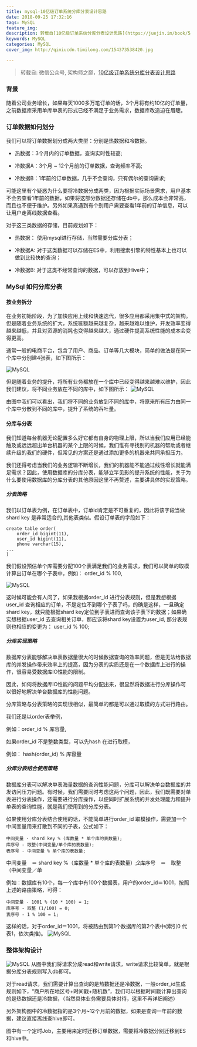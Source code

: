 ```yaml
---
title: mysql-10亿级订单系统分库分表设计思路
date: 2018-09-25 17:32:16
tags: MySQL
feature_img:
description: 转载自[10亿级订单系统分库分表设计思路](https://juejin.im/book/5af56a3c518825426642e004)
keywords: MySQL
categories: MySQL
cover_img: http://qiniucdn.timilong.com/154373538420.jpg

---
```


> 转载自: 微信公众号, 架构师之巅，[10亿级订单系统分库分表设计思路](https://juejin.im/book/5af56a3c518825426642e004)

### 背景
随着公司业务增长，如果每天1000多万笔订单的话，3个月将有约10亿的订单量，之前数据库采用单库单表的形式已经不满足于业务需求，数据库改造迫在眉睫。

### 订单数据如何划分
我们可以将订单数据划分成两大类型：分别是热数据和冷数据。

- 热数据：3个月内的订单数据，查询实时性较高;

- 冷数据A：3个月 ~ 12个月前的订单数据，查询频率不高;

- 冷数据B：1年前的订单数据，几乎不会查询，只有偶尔的查询需求;

可能这里有个疑惑为什么要将冷数据分成两类，因为根据实际场景需求，用户基本不会去查看1年前的数据，如果将这部分数据还存储在db中，那么成本会非常高，而且也不便于维护。另外如果真遇到有个别用户需要查看1年前的订单信息，可以让用户走离线数据查看。

对于这三类数据的存储，目前规划如下：

- 热数据： 使用mysql进行存储，当然需要分库分表；

- 冷数据A: 对于这类数据可以存储在ES中，利用搜索引擎的特性基本上也可以做到比较快的查询；

- 冷数据B: 对于这类不经常查询的数据，可以存放到Hive中；

### MySql 如何分库分表
#### 按业务拆分

在业务初始阶段，为了加快应用上线和快速迭代，很多应用都采用集中式的架构。但是随着业务系统的扩大，系统匾额越来越复杂，越来越难以维护，开发效率变得越来越低，并且对资源的消耗也变得越来越大，通过硬件提高系统性能的成本会变得更高。

通常一般的电商平台，包含了用户、商品、订单等几大模块，简单的做法是在同一个库中分别建4张表，如下图所示：

![MySQL](https://mmbiz.qpic.cn/mmbiz_jpg/UtWdDgynLdZhQ6fWAlVvvjQHibiaQmR5Prdv3moclL7gfBXvKIO3yhqa30ah8wsvPyjQj3pH0seRNJIrltHOH9Rw/640?tp=webp&wxfrom=5&wx_lazy=1&wx_co=1)

但是随着业务的提升，将所有业务都放在一个库中已经变得越来越难以维护，因此我们建议，将不同业务放在不同的库中，如下图所示：
![MySQL](https://mmbiz.qpic.cn/mmbiz_jpg/UtWdDgynLdZhQ6fWAlVvvjQHibiaQmR5PrzwvRy8icBpI2zkakOtTSzCnhtXH4cULHkUaj2csWhHmFAu3sFzqicibEg/640?tp=webp&wxfrom=5&wx_lazy=1&wx_co=1)

由图中我们可以看出，我们将不同的业务放到不同的库中，将原来所有压力由同一个库中分散到不同的库中，提升了系统的吞吐量。

#### 分库与分表

我们知道每台机器无论配置多么好它都有自身的物理上限，所以当我们应用已经能触及或远远超出单台机器的某个上限的时候，我们惟有寻找别的机器的帮助或者继续升级的我们的硬件，但常见的方案还是通过添加更多的机器来共同承担压力。

我们还得考虑当我们的业务逻辑不断增长，我们的机器能不能通过线性增长就能满足需求？因此，使用数据库的分库分表，能够立竿见影的提升系统的性能，关于为什么要使用数据库的分库分表的其他原因这里不再赘述，主要讲具体的实现策略。

##### 分表策略

我们以订单表为例，在订单表中，订单id肯定是不可重复的，因此将该字段当做shard key 是非常适合的,其他表类似。假设订单表的字段如下：
```
create table order(
    order_id bigint(11),
    user_id bigint(11),
    phone varchar(15),
...
)
```

我们假设预估单个库需要分配100个表满足我们的业务需求，我们可以简单的取模计算出订单在哪个子表中，例如： order_id % 100,

![MySQL](https://mmbiz.qpic.cn/mmbiz_jpg/UtWdDgynLdZhQ6fWAlVvvjQHibiaQmR5Pryic4JL9GkOd91PmYkBundQicd6fvFfrJX6UkyUxkia8rUq5OZAPaq5qPQ/640?tp=webp&wxfrom=5&wx_lazy=1&wx_co=1)

这时候可能会有人问了，如果我根据order_id 进行分表规则，但是我想根据user_id 查询相应的订单，不是定位不到哪个子表了吗，的确是这样，一旦确定shard key，就只能根据shard key定位到子表进而查询该子表下的数据；如果确实想根据user_id 去查询相关订单，那应该将shard key设置为user_id, 那分表规则也相应的变更为： user_id % 100;

##### 分库实现策略

数据库分表能够解决单表数据量很大的时候数据查询的效率问题，但是无法给数据库的并发操作带来效率上的提高，因为分表的实质还是在一个数据库上进行的操作，很容易受数据库IO性能的限制。

因此，如何将数据库IO性能的问题平均分配出来，很显然将数据进行分库操作可以很好地解决单台数据库的性能问题。

分库策略与分表策略的实现很相似，最简单的都是可以通过取模的方式进行路由。

我们还是以order表举例，

例如：order_id % 库容量,

如果order_id 不是整数类型，可以先hash 在进行取模，

例如： hash(order_id) % 库容量

##### 分库分表结合使用策略

数据库分表可以解决单表海量数据的查询性能问题，分库可以解决单台数据库的并发访问压力问题。有时候，我们需要同时考虑这两个问题，因此，我们既需要对单表进行分表操作，还需要进行分库操作，以便同时扩展系统的并发处理能力和提升单表的查询性能，就是我们使用到的分库分表。

如果使用分库分表结合使用的话，不能简单进行order_id 取模操作，需要加一个中间变量用来打散到不同的子表，公式如下：
```
中间变量 - shard key % (库数量 * 单个库的表数量);
库序号 - 取整(中间变量/单个库的表数量);
表序号 - 中间变量 % 单个库的表数量;
```

中间变量　＝ shard key %（库数量 * 单个库的表数量）;2库序号　＝　取整（中间变量／单

例如：数据库有10个，每一个库中有100个数据表，用户的order_id＝1001，按照上述的路由策略，可得：
```
中间变量 - 1001 % (10 * 100) = 1;
库序号 - 取整 (1/100) = 0;
表序号 - 1 % 100 = 1;
```

这样的话，对于order_id＝1001，将被路由到第1个数据库的第2个表中(索引0 代表1，依次类推)。
![MySQL](https://mmbiz.qpic.cn/mmbiz_jpg/UtWdDgynLdZhQ6fWAlVvvjQHibiaQmR5PrW22NrpkGIUgzeoSbHR8dbdg5Uv9HzDsLf4OXQIkUrlYRibepZ7IJreg/640?tp=webp&wxfrom=5&wx_lazy=1&wx_co=1)

### 整体架构设计

![MySQL](https://mmbiz.qpic.cn/mmbiz_jpg/UtWdDgynLdZhQ6fWAlVvvjQHibiaQmR5ProdZg5LicfumAHIP38W0maR0owsNfb6X5YETF7ZwT9G921VkKu2agbXw/640?wx_fmt=jpeg&tp=webp&wxfrom=5&wx_lazy=1&wx_co=1)
从图中我们将请求分成read和write请求，write请求比较简单，就是根据分库分表规则写入db即可。

对于read请求，我们需要计算出查询的是热数据还是冷数据，一般order_id生成规则如下，“商户所在地区号+时间戳+随机数”，我们可以根据时间戳计算出查询的是热数据还是冷数据，（当然具体业务需要具体对待，这里不再详细阐述）

另外架构图中的冷数据指的是3个月~12个月前的数据，如果是查询一年前的数据，建议直接离线查hive即可。

图中有一个定时Job，主要用来定时迁移订单数据，需要将冷数据分别迁移到ES和hive中。

